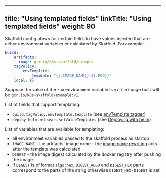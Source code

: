 
---
title: "Using templated fields"
linkTitle: "Using templated fields"
weight: 90
---

Skaffold config allows for certain fields to have values injected that are either environment variables or calculated by Skaffold.
For example: 

```yaml
build:
    artifacts:
    - image: gcr.io/k8s-skaffold/example
    tagPolicy:
        envTemplate:
            template: "{{.IMAGE_NAME}}:{{.FOO}}"
    local: {}
```

Suppose the value of the `FOO` environment variable is `v1`, the image built
will be `gcr.io/k8s-skaffold/example:v1`.

List of fields that support templating: 

* `build.tagPolicy.envTemplate.template` (see [envTemplate tagger](/docs/how-tos/taggers/##envtemplate-using-values-of-environment-variables-as-tags))
* `deploy.helm.releases.setValueTemplates` (see [Deploying with helm](/docs/how-tos/deployers/#deploying-with-helm))

List of variables that are available for templating: 

* all environment variables passed to the skaffold process as startup 
* `IMAGE_NAME` - the artifacts' image name - the [image name rewriting](/docs/concepts/#image-repository-handling) acts after the template was calculated  
* `DIGEST` - the image digest calculated by the docker registry after pushing the image 
* if `DIGEST` is of format `algo:hex`, `DIGEST_ALGO` and `DIGEST_HEX` parts correspond to the parts of the string otherwise `DIGEST_HEX`=`DIGEST` is set
 

